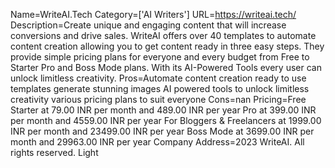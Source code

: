 Name=WriteAI.Tech
Category=['AI Writers']
URL=https://writeai.tech/
Description=Create unique and engaging content that will increase conversions and drive sales. WriteAI offers over 40 templates to automate content creation allowing you to get content ready in three easy steps. They provide simple pricing plans for everyone and every budget from Free to Starter Pro and Boss Mode plans. With its AI-Powered Tools every user can unlock limitless creativity.
Pros=Automate content creation ready to use templates generate stunning images AI powered tools to unlock limitless creativity various pricing plans to suit everyone
Cons=nan
Pricing=Free Starter at 79.00 INR per month and 489.00 INR per year Pro at 399.00 INR per month and 4559.00 INR per year For Bloggers & Freelancers at 1999.00 INR per month and 23499.00 INR per year Boss Mode at 3699.00 INR per month and 29963.00 INR per year
Company Address=2023 WriteAI. All rights reserved. Light
